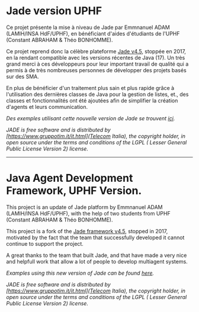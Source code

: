 # Jade version UPHF

Ce projet présente la mise à niveau de Jade par Emmnanuel ADAM (LAMIH/INSA HdF/UPHF), en bénéficiant d'aides d'étudiants de l'UPHF (Constant ABRAHAM & Théo BONHOMME).

Ce projet reprend donc la célèbre plateforme [Jade v4.5](https://jade.tilab.com/), stoppée en 2017, en la rendant compatible avec les versions récentes de Java (17).
Un très grand merci à ces développeurs pour leur important travail de qualité qui a permis à de très nombreuses personnes de développer des projets basés sur des SMA.

En plus de bénéficier d'un traitement plus sain et plus rapide grâce à l'utilisation des dernières classes de Java pour la gestion de listes, et., des classes et fonctionnalités ont été ajoutées afin de simplifier la création d'agents et leurs communication.

*Des exemples utilisant cette nouvelle version de Jade se trouvent [ici](https://emmanueladam.github.io/jade/).*

*JADE is free software and is distributed by [https://www.gruppotim.it/it.html](Telecom Italia), the copyright holder, in open source under the terms and conditions of the LGPL ( Lesser General Public License Version 2) license.*


---
# Java Agent Development Framework, UPHF Version.

This project is an update of Jade platform by Emmnanuel ADAM (LAMIH/INSA HdF/UPHF), with the help of two students from UPHF (Constant ABRAHAM & Théo BONHOMME).


This project is a fork of the [Jade framework v4.5](https://jade.tilab.com/), stopped in 2017, motivated by the fact that the team that successfully developed it cannot continue to support the project.

A great thanks to the team that built Jade, and that have made a very nice and helpfull work that allow a lot of people to develop multiagent systems.

*Examples using this new version of Jade can be found [here](https://emmanueladam.github.io/jade/).*

*JADE is free software and is distributed by [https://www.gruppotim.it/it.html](Telecom Italia), the copyright holder, in open source under the terms and conditions of the LGPL ( Lesser General Public License Version 2) license.*
